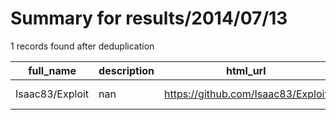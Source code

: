 
# Summary for results/2014/07/13
    
1 records found after deduplication

| full_name | description | html_url | matched_list | matched_count | pushed_at | size | stargazers_count | language | forks_count |
|-----------------|---------------|------------------------------------|----------------|-----------------|---------------------------|--------|--------------------|------------|---------------|
| Isaac83/Exploit | nan | https://github.com/Isaac83/Exploit | ['exploit'] | 1 | 2014-07-13 00:17:31+00:00 | 0 | 0 | nan | 0 |

